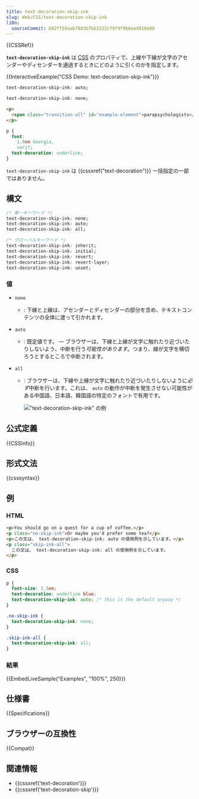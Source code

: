 ```yaml
---
title: text-decoration-skip-ink
slug: Web/CSS/text-decoration-skip-ink
l10n:
  sourceCommit: b82ff59aab7883b7bb2222cf9f9f9b6eed818e08
---
```


{{CSSRef}}

**`text-decoration-skip-ink`** は [CSS](/ja/docs/Web/CSS) のプロパティで、上線や下線が文字のアセンダーやディセンダーを通過するときにどのように引くのかを指定します。

{{InteractiveExample("CSS Demo: text-decoration-skip-ink")}}

```css interactive-example-choice
text-decoration-skip-ink: auto;
```

```css interactive-example-choice
text-decoration-skip-ink: none;
```

```html interactive-example
<p>
  <span class="transition-all" id="example-element">parapsychologists</span>
</p>
```

```css interactive-example
p {
  font:
    1.9em Georgia,
    serif;
  text-decoration: underline;
}
```

`text-decoration-skip-ink` は {{cssxref("text-decoration")}} 一括指定の一部ではありません。

## 構文

```css
/* 単一キーワード */
text-decoration-skip-ink: none;
text-decoration-skip-ink: auto;
text-decoration-skip-ink: all;

/* グローバルキーワード */
text-decoration-skip-ink: inherit;
text-decoration-skip-ink: initial;
text-decoration-skip-ink: revert;
text-decoration-skip-ink: revert-layer;
text-decoration-skip-ink: unset;
```

### 値

- `none`
  - : 下線と上線は、アセンダーとディセンダーの部分を含め、テキストコンテンツの全体に渡って引かれます。
- `auto`
  - : 既定値です。 — ブラウザーは、下線と上線が文字に触れたり近づいたりしないよう、中断を行う*可能性があります*。つまり、線が文字を横切ろうとするところで中断されます。
- `all`

  - : ブラウザーは、下線や上線が文字に触れたり近づいたりしないように*必ず*中断を行います。これは、 `auto` の動作が中断を発生させない可能性がある中国語、日本語、韓国語の特定のフォントで有用です。

    !["text-decoration-skip-ink" の例](decoration-skip-ink.png)

## 公式定義

{{CSSInfo}}

## 形式文法

{{csssyntax}}

## 例

### HTML

```html
<p>You should go on a quest for a cup of coffee.</p>
<p class="no-skip-ink">Or maybe you'd prefer some tea?</p>
<p>この文は、 text-decoration-skip-ink: auto の使用例を示しています。</p>
<p class="skip-ink-all">
  この文は、 text-decoration-skip-ink: all の使用例を示しています。
</p>
```

### CSS

```css
p {
  font-size: 1.5em;
  text-decoration: underline blue;
  text-decoration-skip-ink: auto; /* this is the default anyway */
}

.no-skip-ink {
  text-decoration-skip-ink: none;
}

.skip-ink-all {
  text-decoration-skip-ink: all;
}
```

### 結果

{{EmbedLiveSample("Examples", "100%", 250)}}

## 仕様書

{{Specifications}}

## ブラウザーの互換性

{{Compat}}

## 関連情報

- {{cssxref('text-decoration')}}
- {{cssxref('text-decoration-skip')}}
